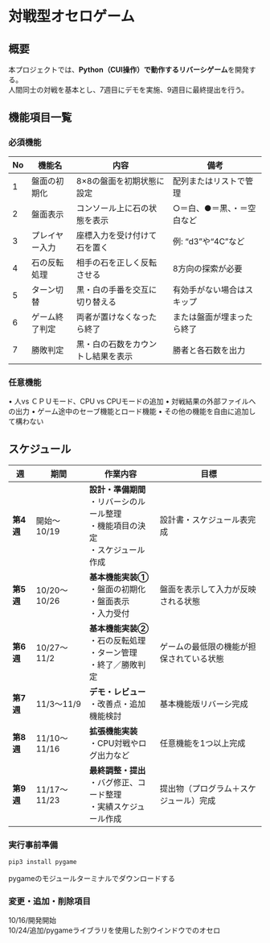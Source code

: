 # 対戦型オセロゲーム
## 概要
本プロジェクトでは、**Python（CUI操作）で動作するリバーシゲーム**を開発する。  
人間同士の対戦を基本とし、7週目にデモを実施、9週目に最終提出を行う。

## 機能項目一覧
### 必須機能

| No | 機能名 | 内容 | 備考 |
|----|---------|------|------|
| 1 | 盤面の初期化 | 8×8の盤面を初期状態に設定 | 配列またはリストで管理 |
| 2 | 盤面表示 | コンソール上に石の状態を表示 | ○＝白、●＝黒、・＝空白など |
| 3 | プレイヤー入力 | 座標入力を受け付けて石を置く | 例: “d3”や“4C”など |
| 4 | 石の反転処理 | 相手の石を正しく反転させる | 8方向の探索が必要 |
| 5 | ターン切替 | 黒・白の手番を交互に切り替える | 有効手がない場合はスキップ |
| 6 | ゲーム終了判定 | 両者が置けなくなったら終了 | または盤面が埋まったら終了 |
| 7 | 勝敗判定 | 黒・白の石数をカウントし結果を表示 | 勝者と各石数を出力 |

### 任意機能
• 人vs ＣＰＵモード、CPU vs CPUモードの追加
• 対戦結果の外部ファイルへの出力
• ゲーム途中のセーブ機能とロード機能
• その他の機能を自由に追加して構わない

## スケジュール
| 週 | 期間 | 作業内容 | 目標 |
|----|------|-----------|------|
| **第4週** | 開始〜10/19 | **設計・準備期間**<br>・リバーシのルール整理<br>・機能項目の決定<br>・スケジュール作成 | 設計書・スケジュール表完成 |
| **第5週** | 10/20〜10/26 | **基本機能実装①**<br>・盤面の初期化<br>・盤面表示<br>・入力受付 | 盤面を表示して入力が反映される状態 |
| **第6週** | 10/27〜11/2 | **基本機能実装②**<br>・石の反転処理<br>・ターン管理<br>・終了／勝敗判定 | ゲームの最低限の機能が担保されている状態 |
| **第7週** | 11/3〜11/9 | **デモ・レビュー**<br>・改善点・追加機能検討 | 基本機能版リバーシ完成 |
| **第8週** | 11/10〜11/16 | **拡張機能実装**<br>・CPU対戦やログ出力など | 任意機能を1つ以上完成 |
| **第9週** | 11/17〜11/23 | **最終調整・提出**<br>・バグ修正、コード整理<br>・実績スケジュール作成 | 提出物（プログラム＋スケジュール）完成 |

### 実行事前準備  

```bash
pip3 install pygame
```    
pygameのモジュールターミナルでダウンロードする

### 変更・追加・削除項目  
  
10/16/開発開始  
10/24/追加/pygameライブラリを使用した別ウインドウでのオセロ
